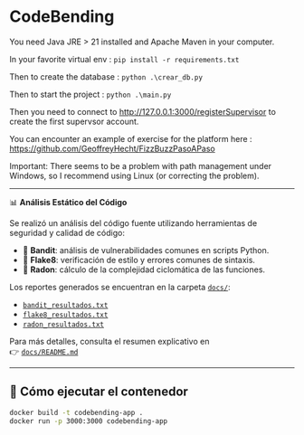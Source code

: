 # CodeBending

You need Java JRE > 21 installed and Apache Maven in your computer.

In your favorite virtual env :
`pip install -r requirements.txt`

Then to create the database :
`python .\crear_db.py`

Then to start the project :
`python .\main.py` 

Then you need to connect to http://127.0.0.1:3000/registerSupervisor to create the first supervsor account.

You can encounter an example of exercise for the platform here : https://github.com/GeoffreyHecht/FizzBuzzPasoAPaso

Important: There seems to be a problem with path management under Windows, so I recommend using Linux (or correcting the problem).

---

📊 **Análisis Estático del Código**

Se realizó un análisis del código fuente utilizando herramientas de seguridad y calidad de código:

- 🔐 **Bandit**: análisis de vulnerabilidades comunes en scripts Python.
- 📏 **Flake8**: verificación de estilo y errores comunes de sintaxis.
- 🧠 **Radon**: cálculo de la complejidad ciclomática de las funciones.

Los reportes generados se encuentran en la carpeta [`docs/`](./docs/):

- [`bandit_resultados.txt`](./docs/bandit_resultados.txt)
- [`flake8_resultados.txt`](./docs/flake8_resultados.txt)
- [`radon_resultados.txt`](./docs/radon_resultados.txt)

Para más detalles, consulta el resumen explicativo en  
👉 [`docs/README.md`](./docs/README.md)

---

## 🐳 Cómo ejecutar el contenedor

```bash
docker build -t codebending-app .
docker run -p 3000:3000 codebending-app
